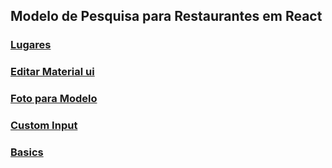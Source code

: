 ## Modelo de Pesquisa para Restaurantes em React

### [Lugares](https://developers.google.com/maps/documentation/places/web-service/supported_types)

### [Editar Material ui](https://material-ui.com/pt/customization/components/)

### [Foto para Modelo](https://unsplash.com/photos/A7nAGuGUToI?utm_source=unsplash&utm_medium=referral&utm_content=creditShareLink)

### [Custom Input](https://brettfisher.dev/custom-text-field/)

### [Basics](https://styled-components.com/docs/basics)
